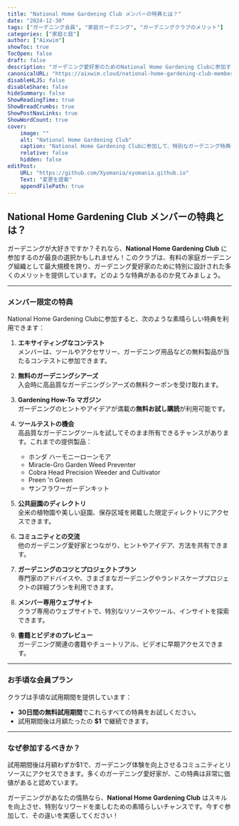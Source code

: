 ```yaml
---
title: "National Home Gardening Club メンバーの特典とは？"
date: "2024-12-30"
tags: ["ガーデニング会員", "家庭ガーデニング", "ガーデニングクラブのメリット"]
categories: ["家庭と庭"]
author: ["Aixwim"]
showToc: true
TocOpen: false
draft: false
description: "ガーデニング愛好家のためのNational Home Gardening Clubに参加することで得られる特典やメリットを詳しくご紹介します。"
canonicalURL: "https://aixwim.cloud/national-home-gardening-club-membership-benefits"
disableHLJS: false
disableShare: false
hideSummary: false
ShowReadingTime: true
ShowBreadCrumbs: true
ShowPostNavLinks: true
ShowWordCount: true
cover:
    image: ""
    alt: "National Home Gardening Club"
    caption: "National Home Gardening Clubに参加して、特別なガーデニング特典やツールを手に入れましょう。"
    relative: false
    hidden: false
editPost:
    URL: "https://github.com/Xyomania/xyomania.github.io"
    Text: "変更を提案"
    appendFilePath: true
---
```


## National Home Gardening Club メンバーの特典とは？

ガーデニングが大好きですか？それなら、**National Home Gardening Club** に参加するのが最良の選択かもしれません！このクラブは、有料の家庭ガーデニング組織として最大規模を誇り、ガーデニング愛好家のために特別に設計された多くのメリットを提供しています。どのような特典があるのか見てみましょう。

---

### メンバー限定の特典

National Home Gardening Clubに参加すると、次のような素晴らしい特典を利用できます：

1. **エキサイティングなコンテスト**  
   メンバーは、ツールやアクセサリー、ガーデニング用品などの無料製品が当たるコンテストに参加できます。

2. **無料のガーデニングシアーズ**  
   入会時に高品質なガーデニングシアーズの無料クーポンを受け取れます。

3. **Gardening How-To マガジン**  
   ガーデニングのヒントやアイデアが満載の**無料お試し購読**が利用可能です。

4. **ツールテストの機会**  
   高品質なガーデニングツールを試してそのまま所有できるチャンスがあります。これまでの提供製品：  
   - ホンダ ハーモニーローンモア  
   - Miracle-Gro Garden Weed Preventer  
   - Cobra Head Precision Weeder and Cultivator  
   - Preen 'n Green  
   - サンフラワーガーデンキット  

5. **公共庭園のディレクトリ**  
   全米の植物園や美しい庭園、保存区域を掲載した限定ディレクトリにアクセスできます。

6. **コミュニティとの交流**  
   他のガーデニング愛好家とつながり、ヒントやアイデア、方法を共有できます。

7. **ガーデニングのコツとプロジェクトプラン**  
   専門家のアドバイスや、さまざまなガーデニングやランドスケーププロジェクトの詳細プランを利用できます。

8. **メンバー専用ウェブサイト**  
   クラブ専用のウェブサイトで、特別なリソースやツール、インサイトを探索できます。

9. **書籍とビデオのプレビュー**  
   ガーデニング関連の書籍やチュートリアル、ビデオに早期アクセスできます。

---

### お手頃な会員プラン

クラブは手頃な試用期間を提供しています：  
- **30日間の無料試用期間**でこれらすべての特典をお試しください。  
- 試用期間後は月額たったの **$1** で継続できます。  

---

### なぜ参加するべきか？

試用期間後は月額わずか$1で、ガーデニング体験を向上させるコミュニティとリソースにアクセスできます。多くのガーデニング愛好家が、この特典は非常に価値があると認めています。

ガーデニングがあなたの情熱なら、**National Home Gardening Club** はスキルを向上させ、特別なリワードを楽しむための素晴らしいチャンスです。今すぐ参加して、その違いを実感してください！
